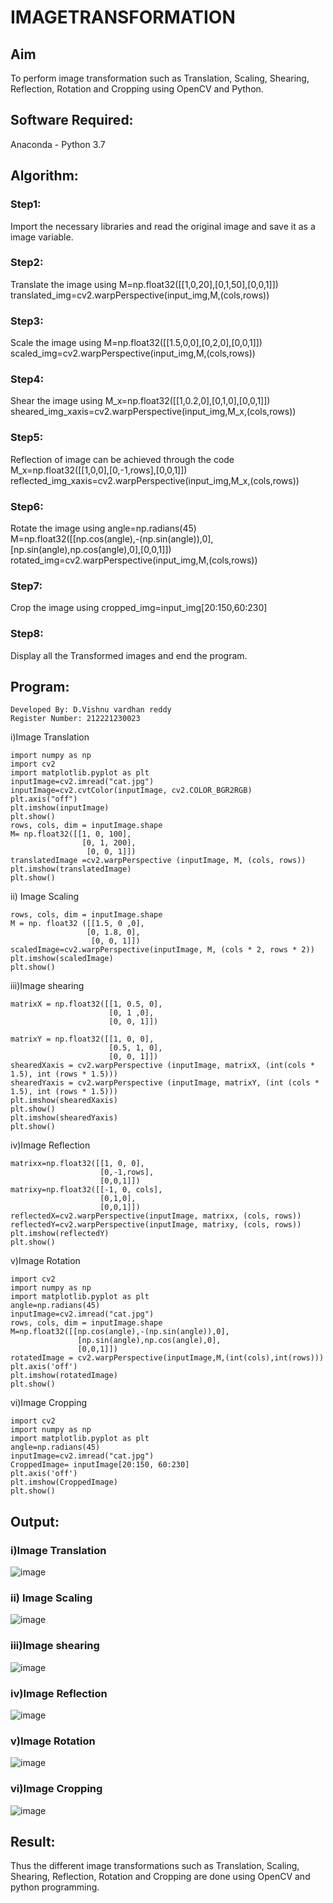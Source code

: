 # IMAGETRANSFORMATION

## Aim
To perform image transformation such as Translation, Scaling, Shearing, Reflection, Rotation and Cropping using OpenCV and Python.

## Software Required:
Anaconda - Python 3.7

## Algorithm:
### Step1:

Import the necessary libraries and read the original image and save it as a image variable.

### Step2:

Translate the image using M=np.float32([[1,0,20],[0,1,50],[0,0,1]]) translated_img=cv2.warpPerspective(input_img,M,(cols,rows))

### Step3:

Scale the image using M=np.float32([[1.5,0,0],[0,2,0],[0,0,1]]) scaled_img=cv2.warpPerspective(input_img,M,(cols,rows))

### Step4:

Shear the image using M_x=np.float32([[1,0.2,0],[0,1,0],[0,0,1]]) sheared_img_xaxis=cv2.warpPerspective(input_img,M_x,(cols,rows))

### Step5:

Reflection of image can be achieved through the code M_x=np.float32([[1,0,0],[0,-1,rows],[0,0,1]]) reflected_img_xaxis=cv2.warpPerspective(input_img,M_x,(cols,rows))

### Step6:

Rotate the image using angle=np.radians(45) M=np.float32([[np.cos(angle),-(np.sin(angle)),0],[np.sin(angle),np.cos(angle),0],[0,0,1]]) rotated_img=cv2.warpPerspective(input_img,M,(cols,rows))

### Step7:

Crop the image using cropped_img=input_img[20:150,60:230]

### Step8:

Display all the Transformed images and end the program.


## Program:
```
Developed By: D.Vishnu vardhan reddy
Register Number: 212221230023
```
i)Image Translation
```
import numpy as np
import cv2
import matplotlib.pyplot as plt
inputImage=cv2.imread("cat.jpg")
inputImage=cv2.cvtColor(inputImage, cv2.COLOR_BGR2RGB)
plt.axis("off")
plt.imshow(inputImage)
plt.show()
rows, cols, dim = inputImage.shape
M= np.float32([[1, 0, 100],
                [0, 1, 200],
                 [0, 0, 1]])
translatedImage =cv2.warpPerspective (inputImage, M, (cols, rows))
plt.imshow(translatedImage)
plt.show()
```

ii) Image Scaling
```
rows, cols, dim = inputImage.shape
M = np. float32 ([[1.5, 0 ,0],
                 [0, 1.8, 0],
                  [0, 0, 1]])
scaledImage=cv2.warpPerspective(inputImage, M, (cols * 2, rows * 2))
plt.imshow(scaledImage)
plt.show()
```
iii)Image shearing
```
matrixX = np.float32([[1, 0.5, 0],
                      [0, 1 ,0],
                      [0, 0, 1]])

matrixY = np.float32([[1, 0, 0],
                      [0.5, 1, 0],
                      [0, 0, 1]])
shearedXaxis = cv2.warpPerspective (inputImage, matrixX, (int(cols * 1.5), int (rows * 1.5)))
shearedYaxis = cv2.warpPerspective (inputImage, matrixY, (int (cols * 1.5), int (rows * 1.5)))
plt.imshow(shearedXaxis)
plt.show()
plt.imshow(shearedYaxis)
plt.show()

```


iv)Image Reflection

```
matrixx=np.float32([[1, 0, 0],
                    [0,-1,rows],
                    [0,0,1]])
matrixy=np.float32([[-1, 0, cols],
                    [0,1,0],
                    [0,0,1]])
reflectedX=cv2.warpPerspective(inputImage, matrixx, (cols, rows))
reflectedY=cv2.warpPerspective(inputImage, matrixy, (cols, rows))
plt.imshow(reflectedY)
plt.show()
```


v)Image Rotation
```
import cv2
import numpy as np
import matplotlib.pyplot as plt
angle=np.radians(45)
inputImage=cv2.imread("cat.jpg")
rows, cols, dim = inputImage.shape
M=np.float32([[np.cos(angle),-(np.sin(angle)),0],
               [np.sin(angle),np.cos(angle),0],
               [0,0,1]])
rotatedImage = cv2.warpPerspective(inputImage,M,(int(cols),int(rows)))
plt.axis('off')
plt.imshow(rotatedImage)
plt.show()
```



vi)Image Cropping

```
import cv2
import numpy as np
import matplotlib.pyplot as plt
angle=np.radians(45)
inputImage=cv2.imread("cat.jpg")
CroppedImage= inputImage[20:150, 60:230]
plt.axis('off')
plt.imshow(CroppedImage)
plt.show()
```




## Output:
### i)Image Translation
![image](https://github.com/vishnudorigundla/IMAGETRANSFORMATION/assets/94175324/0363b84d-63a1-4fbb-8725-df3f52902391)


### ii) Image Scaling
![image](https://github.com/vishnudorigundla/IMAGETRANSFORMATION/assets/94175324/14125393-8e97-497b-af1b-4ddf1eb77c1b)



### iii)Image shearing
![image](https://github.com/vishnudorigundla/IMAGETRANSFORMATION/assets/94175324/d6c7d416-2d2b-48be-8fb2-49f50791bd26)


### iv)Image Reflection

![image](https://github.com/vishnudorigundla/IMAGETRANSFORMATION/assets/94175324/da448a25-bb85-4122-ae12-b7a6db18ed54)


### v)Image Rotation
![image](https://github.com/vishnudorigundla/IMAGETRANSFORMATION/assets/94175324/c843c870-4166-4b8d-aa9f-8996b0951796)


### vi)Image Cropping
![image](https://github.com/vishnudorigundla/IMAGETRANSFORMATION/assets/94175324/7a20436a-d403-489b-a7fc-b6b92e9500a0)




## Result: 

Thus the different image transformations such as Translation, Scaling, Shearing, Reflection, Rotation and Cropping are done using OpenCV and python programming.

